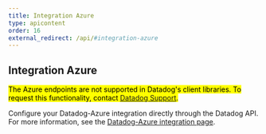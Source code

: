 ```yaml
---
title: Integration Azure
type: apicontent
order: 16
external_redirect: /api/#integration-azure
---
```


## Integration Azure

<mark>The Azure endpoints are not supported in Datadog's client libraries. To request this functionality, contact [Datadog Support][1].</mark>

Configure your Datadog-Azure integration directly through the Datadog API.
For more information, see the [Datadog-Azure integration page][2].

[1]: /help
[2]: /integrations/azure
